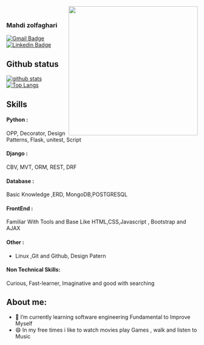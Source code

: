 <div align="left">
    <picture align="right">
        <img align="right" width="340em" height="340em" src="https://raw.github.com/mahdizo3181/mahdizo3181/main/tech.gif">
    </picture>
<br>

### Mahdi zolfaghari


[![Gmail Badge](https://img.shields.io/badge/-mahdizolfaghari3181@gmail.com-c14438?style=flat&logo=Gmail&logoColor=white&link=mahdizolfaghari3181@gmail.com)](mailto:mahdizolfaghari3181@gmail.com)
[![Linkedin Badge](https://img.shields.io/badge/-mahdi%20zolfaghari-0072b1?style=flat&logo=Linkedin&logoColor=white&link=mahdi-zolfaghari)](https://https://www.linkedin.com/in/mahdi-zolfaghari-0937b3233/) 
</p>

## Github status
[![github stats](https://github-readme-stats.vercel.app/api?username=mahdizo3181)](https://github.com/anuraghazra/github-readme-stats) 
[![Top Langs](https://github-readme-stats.vercel.app/api/top-langs/?username=mahdizo3181&layout=compact)](https://github.com/anuraghazra/github-readme-stats)

## Skills
 #### Python :
 OPP, Decorator, Design Patterns, Flask, unitest, Script
#### Django  :
CBV, MVT, ORM, REST, DRF
#### Database :
Basic Knowledge ,ERD, MongoDB,POSTGRESQL
#### FrontEnd : 
Familiar With Tools and Base Like HTML,CSS,Javascript , Bootstrap and AJAX
#### Other :
- Linux ,Git and Github, 
 Design Patern
#### Non Technical Skills:
Curious, Fast-learner, Imaginative and good with searching 


## About me:

- 🌱 I’m currently learning software engineering Fundamental to Improve Myself
- 😄 In my free times i like to watch movies play Games , walk and listen to Music 



